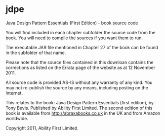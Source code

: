 jdpe
====

Java Design Pattern Essentials (First Edition) - book source code

You will find included in each chapter subfolder the source code from the book.
You will need to compile the sources if you want them to run.

The executable JAR file mentioned in Chapter 27 of the book can be found in the subfolder of that name.

Please note that the source files contained in this downloan contains the corrections as listed on the Errata page of the website as at 12 November 2011.

All source code is provided AS-IS without any warranty of any kind.
You may not re-publish the source by any means, including posting on the Internet.

This relates to the book: Java Design Pattern Essentials (first edition), by Tony Bevis. Published by Ability First Limited. The second edition of this book is available from http://abraxabooks.co.uk in the UK and from Amazon worldwide.

Copyright 2011, Ability First Limited.
